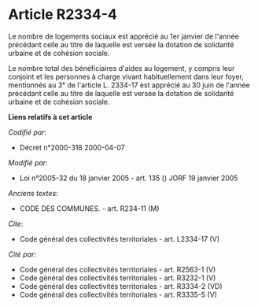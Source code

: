 # Article R2334-4

Le nombre de logements sociaux est apprécié au 1er janvier de l'année précédant celle au titre de laquelle est versée la
dotation de solidarité urbaine et de cohésion sociale. 

Le nombre total des bénéficiaires d'aides au logement, y compris leur conjoint et les personnes à charge vivant
habituellement dans leur foyer, mentionnés au 3° de l'article L. 2334-17 est apprécié au 30 juin de l'année précédant celle
au titre de laquelle est versée la dotation de solidarité urbaine et de cohésion sociale.

**Liens relatifs à cet article**

_Codifié par_:

  - Décret n°2000-318 2000-04-07

_Modifié par_:

  - Loi n°2005-32 du 18 janvier 2005 - art. 135 () JORF 19 janvier 2005

_Anciens textes_:

  - CODE DES COMMUNES. - art. R234-11 (M)

_Cite_:

  - Code général des collectivités territoriales - art. L2334-17 (V)

_Cité par_:

  - Code général des collectivités territoriales - art. R2563-1 (V)
  - Code général des collectivités territoriales - art. R3232-1 (V)
  - Code général des collectivités territoriales - art. R3334-2 (VD)
  - Code général des collectivités territoriales - art. R3335-5 (V)
